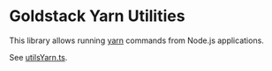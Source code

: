 # Goldstack Yarn Utilities

This library allows running [yarn](https://yarnpkg.com/) commands from Node.js applications.

See [utilsYarn.ts](https://github.com/goldstack/goldstack/blob/master/workspaces/templates-lib/packages/utils-yarn/src/utilsYarn.ts).
